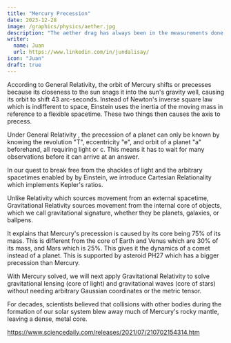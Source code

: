 ```yaml
---
title: "Mercury Precession"
date: 2023-12-28
image: /graphics/physics/aether.jpg
description: "The aether drag has always been in the measurements done by physicists on light"
writer:
  name: Juan
  url: https://www.linkedin.com/in/jundalisay/
icon: "Juan"
draft: true
---
```




According to General Relativity, the orbit of Mercury shifts or precesses because its closeness to the sun snags it into the sun's gravity well, causing its orbit to shift 43 arc-seconds. Instead of Newton's inverse square law which is indifferent to space, Einstein uses the inertia of the moving mass in reference to a flexible spacetime. These two things then causes the axis to precess. 

Under General Relativity , the precession of a planet can only be known by knowing the revolution "T", eccentricity "e", and orbit of a planet "a" beforehand, all requiring light or c. This means it has to wait for many observations before it can arrive at an answer.

In our quest to break free from the shackles of light and the arbitrary spacetimes enabled by by Einstein, we introduce Cartesian Relationality which implements Kepler's ratios. 

Unlike Relativity which sources movement from an external spacetime, Gravitational Relativity sources movement from the internal core of objects, which we call gravitational signature, whether they be planets, galaxies, or ballpens. 

It explains that Mercury's precession is caused by its core being 75% of its mass. This is different from the core of Earth and Venus which are 30% of its mass, and Mars which is 25%. This gives it the dynamics of a comet instead of a planet. This is supported by asteroid PH27 which has a bigger precession than Mercury. 

With Mercury solved, we will next apply Gravitational Relativity to solve gravitational lensing (core of light) and gravitational waves (core of stars) without needing arbitrary Gaussian coordinates or the metric tensor.


For decades, scientists believed that collisions with other bodies during the formation of our solar system blew away much of Mercury's rocky mantle, leaving a dense, metal core. 

https://www.sciencedaily.com/releases/2021/07/210702154314.htm


<!-- McDonough's new model shows that during the early formation of our solar system, when the young sun was surrounded by a swirling cloud of dust and gas, grains of iron were drawn toward the center by the sun's magnetic field. When the planets began to form from clumps of that dust and gas, planets closer to the sun incorporated more iron into their cores than those farther away.

The researchers found that the density and proportion of iron in a rocky planet's core correlates with the strength of the magnetic field around the sun during planetary formation. Their new study suggests that magnetism should be factored into future attempts to describe the composition of rocky planets, including those outside our solar system.

The composition of a planet's core is important for its potential to support life. On Earth, for instance, a molten iron core creates a magnetosphere that protects the planet from cancer-causing cosmic rays. The core also contains the majority of the planet's phosphorus, which is an important nutrient for sustaining carbon-based life.

Using existing models of planetary formation, McDonough determined the speed at which gas and dust was pulled into the center of our solar system during its formation. He factored in the magnetic field that would have been generated by the sun as it burst into being and calculated how that magnetic field would draw iron through the dust and gas cloud.

As the early solar system began to cool, dust and gas that were not drawn into the sun began to clump together. The clumps closer to the sun would have been exposed to a stronger magnetic field and thus would contain more iron than those farther away from the sun. As the clumps coalesced and cooled into spinning planets, gravitational forces drew the iron into their core.

When McDonough incorporated this model into calculations of planetary formation, it revealed a gradient in metal content and density that corresponds perfectly with what scientists know about the planets in our solar system. Mercury has a metallic core that makes up about three-quarters of its mass. The cores of Earth and Venus are only about one-third of their mass, and Mars, the outermost of the rocky planets, has a small core that is only about one-quarter of its mass.

This new understanding of the role magnetism plays in planetary formation creates a kink in the study of exoplanets, because there is currently no method to determine the magnetic properties of a star from Earth-based observations. Scientists infer the composition of an exoplanet based on the spectrum of light radiated from its sun. Different elements in a star emit radiation in different wavelengths, so measuring those wavelengths reveals what the star, and presumably the planets around it, are made of. -->
